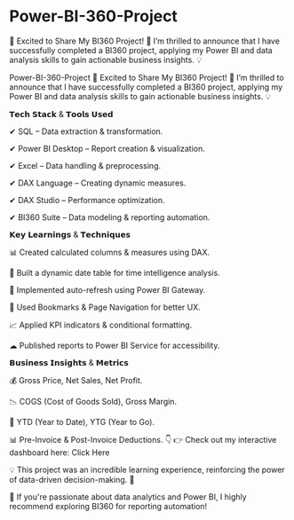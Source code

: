 # Power-BI-360-Project
🚀 Excited to Share My BI360 Project! 🎯  I’m thrilled to announce that I have successfully completed a BI360 project, applying my Power BI and data analysis skills to gain actionable business insights. 💡

Power-BI-360-Project 🚀 Excited to Share My BI360 Project! 🎯 I’m thrilled to announce that I have successfully completed a BI360 project, applying my Power BI and data analysis skills to gain actionable business insights. 💡

𝗧𝗲𝗰𝗵 𝗦𝘁𝗮𝗰𝗸 & 𝗧𝗼𝗼𝗹𝘀 𝗨𝘀𝗲𝗱

✔ SQL – Data extraction & transformation.

✔ Power BI Desktop – Report creation & visualization.

✔ Excel – Data handling & preprocessing.

✔ DAX Language – Creating dynamic measures.

✔ DAX Studio – Performance optimization.

✔ BI360 Suite – Data modeling & reporting automation.

𝗞𝗲𝘆 𝗟𝗲𝗮𝗿𝗻𝗶𝗻𝗴𝘀 & 𝗧𝗲𝗰𝗵𝗻𝗶𝗾𝘂𝗲𝘀

📊 Created calculated columns & measures using DAX.

📌 Built a dynamic date table for time intelligence analysis.

🔄 Implemented auto-refresh using Power BI Gateway.

📍 Used Bookmarks & Page Navigation for better UX.

📈 Applied KPI indicators & conditional formatting.

☁ Published reports to Power BI Service for accessibility.

𝗕𝘂𝘀𝗶𝗻𝗲𝘀𝘀 𝗜𝗻𝘀𝗶𝗴𝗵𝘁𝘀 & 𝗠𝗲𝘁𝗿𝗶𝗰𝘀

💰 Gross Price, Net Sales, Net Profit.

📉 COGS (Cost of Goods Sold), Gross Margin.

📅 YTD (Year to Date), YTG (Year to Go).

📊 Pre-Invoice & Post-Invoice Deductions. 👇 👉 Check out my interactive dashboard here: Click Here

💡 This project was an incredible learning experience, reinforcing the power of data-driven decision-making. 🚀

📢 If you're passionate about data analytics and Power BI, I highly recommend exploring BI360 for reporting automation!
